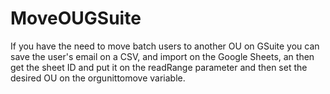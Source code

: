 # MoveOUGSuite

If you have the need to move batch users to another OU on GSuite you can save the user's email on a CSV, and import on the Google Sheets, an then get the sheet ID and put it on the readRange parameter and then set the desired OU on the orgunittomove variable.
